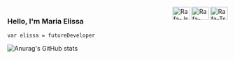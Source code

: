 <div style="display: inline_block"><br>
<img align="right" alt="Rafa-Ts" height="30" width="40" src="https://cdn.jsdelivr.net/gh/devicons/devicon/icons/html5/html5-original.svg" />
<img align="right" alt="Rafa-React" height="30" width="40" src="https://cdn.jsdelivr.net/gh/devicons/devicon/icons/css3/css3-original.svg" />
<img align="right" alt="Rafa-Js" height="30" width="40" src="https://cdn.jsdelivr.net/gh/devicons/devicon/icons/c/c-original.svg" />
 
### Hello, I'm Maria Elissa   
    var elissa = futureDeveloper
          

![Anurag's GitHub stats](https://github-readme-stats.vercel.app/api?username=ma-elissa&count_private=true&show_icons=true&theme=radical)

    


